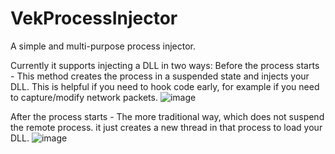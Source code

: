 # VekProcessInjector

A simple and multi-purpose process injector. 

Currently it supports injecting a DLL in two ways:
Before the process starts - This method creates the process in a suspended state and injects your DLL. This is helpful if you need to hook code early, for example if you need to capture/modify network packets.
![image](https://github.com/vektorprime/VekProcessInjector/assets/9269666/11e30513-e20b-44f2-b8c3-617d8cf209a2)


After the process starts - The more traditional way, which does not suspend the remote process. it just creates a new thread in that process to load your DLL.
![image](https://github.com/vektorprime/VekProcessInjector/assets/9269666/40314064-2fae-45d5-960f-0babb5f389b4)


